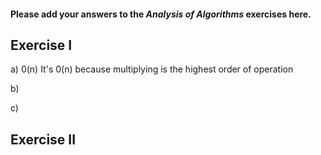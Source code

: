 #### Please add your answers to the **_Analysis of Algorithms_** exercises here.

## Exercise I

a) 0(n)
It's 0(n) because multiplying is the highest order of operation

b)

c)

## Exercise II
